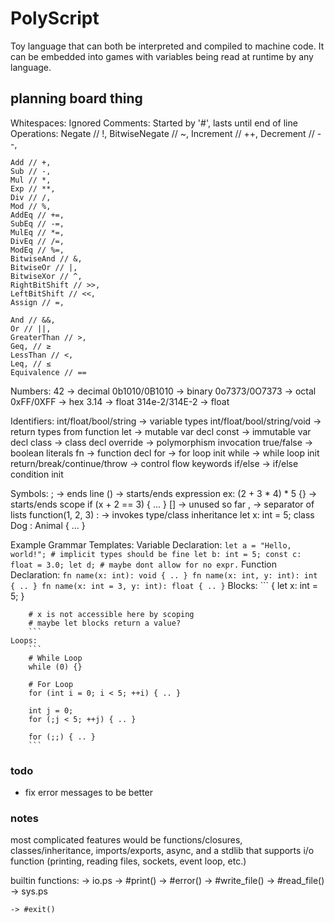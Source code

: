 # PolyScript

Toy language that can both be interpreted and compiled to machine code. It can be embedded into games with variables being read at runtime by any language.

## planning board thing
Whitespaces: Ignored
Comments: Started by '#', lasts until end of line
Operations:
    Negate // !,
    BitwiseNegate // ~,
    Increment // ++,
    Decrement // --,

    Add // +,
    Sub // -,
    Mul // *,
    Exp // **,
    Div // /,
    Mod // %,
    AddEq // +=,
    SubEq // -=,
    MulEq // *=,
    DivEq // /=,
    ModEq // %=,
    BitwiseAnd // &,
    BitwiseOr // |,
    BitwiseXor // ^,
    RightBitShift // >>,
    LeftBitShift // <<,
    Assign // =,

    And // &&,
    Or // ||,
    GreaterThan // >,
    Geq, // ≥
    LessThan // <,
    Leq, // ≤
    Equivalence // ==

Numbers:
    42 -> decimal
    0b1010/0B1010 -> binary
    0o7373/0O7373 -> octal
    0xFF/0XFF -> hex
    3.14 -> float
    314e-2/314E-2 -> float

Identifiers:
    int/float/bool/string -> variable types
    int/float/bool/string/void -> return types from function
    let -> mutable var decl
    const -> immutable var decl
    class -> class decl
    override -> polymorphism invocation
    true/false -> boolean literals
    fn -> function decl
    for -> for loop init
    while -> while loop init
    return/break/continue/throw -> control flow keywords
    if/else -> if/else condition init

Symbols:
    ; -> ends line
    () -> starts/ends expression
        ex: (2 + 3 * 4) * 5
    {} -> starts/ends scope
        if (x + 2 == 3) { ... }
    [] -> unused so far
    , -> separator of lists
        function(1, 2, 3)
    : -> invokes type/class inheritance
        let x: int = 5;
        class Dog : Animal { ... }

Example Grammar Templates:
    Variable Declaration:
        ```
        let a = "Hello, world!"; # implicit types should be fine
        let b: int = 5;
        const c: float = 3.0;
        let d; # maybe dont allow for no expr.
        ```
    Function Declaration:
        ```
        fn name(x: int): void { .. }
        fn name(x: int, y: int): int { .. }
        fn name(x: int = 3, y: int): float { .. }
        ```
    Blocks:
        ```
        {
            let x: int = 5;
        }

        # x is not accessible here by scoping
        # maybe let blocks return a value?
        ```
    Loops:
        ```
        # While Loop
        while (0) {}

        # For Loop
        for (int i = 0; i < 5; ++i) { .. }

        int j = 0;
        for (;j < 5; ++j) { .. }

        for (;;) { .. }
        ```

### todo
- fix error messages to be better

### notes
most complicated features would be functions/closures, classes/inheritance, imports/exports, async, and a stdlib that supports i/o function (printing, reading files, sockets, event loop, etc.)

builtin functions:
-> io.ps
    -> #print()
    -> #error()
    -> #write_file()
    -> #read_file()
-> sys.ps

    -> #exit()